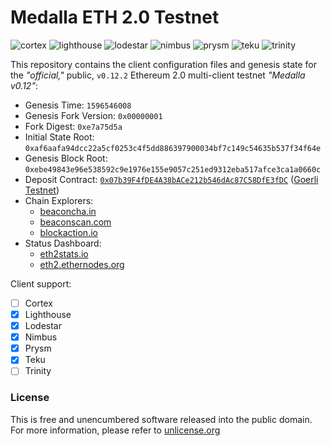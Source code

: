 # Medalla ETH 2.0 Testnet
![cortex](https://img.shields.io/badge/cortex-n%2Fa-inactive)
![lighthouse](https://img.shields.io/badge/lighthouse-active-success)
![lodestar](https://img.shields.io/badge/lodestar-in--progress-yellow)
![nimbus](https://img.shields.io/badge/nimbus-active-success)
![prysm](https://img.shields.io/badge/prysm-active-success)
![teku](https://img.shields.io/badge/teku-active-success)
![trinity](https://img.shields.io/badge/trinity-in--progress-yellow)

This repository contains the client configuration files and genesis state for the _"official,"_ public, `v0.12.2` Ethereum 2.0 multi-client testnet _"Medalla v0.12"_:
- Genesis Time: `1596546008`
- Genesis Fork Version: `0x00000001`
- Fork Digest: `0xe7a75d5a`
- Initial State Root: `0xaf6aafa94dcc22a5cf0253c4f5dd886397900034bf7c149c54635b537f34f64e`
- Genesis Block Root: `0xebe49843e96e538592c9e1976e155e9057c251ed9312eba517afce3ca1a0660c`
- Deposit Contract: [`0x07b39F4fDE4A38bACe212b546dAc87C58DfE3fDC`](https://goerli.etherscan.io/address/0x07b39f4fde4a38bace212b546dac87c58dfe3fdc) ([Goerli Testnet](https://github.com/goerli/testnet))
- Chain Explorers:
  - [beaconcha.in](https://beaconcha.in)
  - [beaconscan.com](https://beaconscan.com)
  - [blockaction.io](https://blockaction.io)
- Status Dashboard:
  - [eth2stats.io](https://eth2stats.io)
  - [eth2.ethernodes.org](https://eth2.ethernodes.org/network/Medalla)

Client support:
- [ ] Cortex
- [x] Lighthouse
- [x] Lodestar
- [x] Nimbus
- [x] Prysm
- [x] Teku
- [ ] Trinity

### License
This is free and unencumbered software released into the public domain. For more information, please refer to [unlicense.org](https://unlicense.org)

